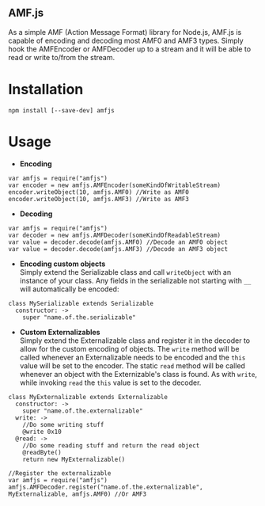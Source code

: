## AMF.js

As a simple AMF (Action Message Format) library for Node.js, AMF.js is capable of encoding and decoding most AMF0 and AMF3 types. Simply hook the AMFEncoder or AMFDecoder up to a stream and it will be able to read or write to/from the stream.

# Installation

    npm install [--save-dev] amfjs

# Usage
- __Encoding__
```
var amfjs = require("amfjs")
var encoder = new amfjs.AMFEncoder(someKindOfWritableStream)
encoder.writeObject(10, amfjs.AMF0) //Write as AMF0
encoder.writeObject(10, amfjs.AMF3) //Write as AMF3
```
- __Decoding__

```
var amfjs = require("amfjs")
var decoder = new amfjs.AMFDecoder(someKindOfReadableStream)
var value = decoder.decode(amfjs.AMF0) //Decode an AMF0 object
var value = decoder.decode(amfjs.AMF3) //Decode an AMF3 object
```
- __Encoding custom objects__  
Simply extend the Serializable class and call `writeObject` with an instance of your class. Any fields in the serializable not starting with `__` will automatically be encoded:
```
class MySerializable extends Serializable
  constructor: ->
    super "name.of.the.serializable"
```

- __Custom Externalizables__  
Simply extend the Externalizable class and register it in the decoder to allow for the custom encoding of objects. The `write` method will be called whenever an Externalizable needs to be encoded and the `this` value will be set to the encoder. The static `read` method will be called whenever an object with the Externizable's class is found. As with `write`, while invoking `read` the `this` value is set to the decoder.
```
class MyExternalizable extends Externalizable
  constructor: ->
    super "name.of.the.externalizable"
  write: ->
    //Do some writing stuff
    @write 0x10
  @read: ->
    //Do some reading stuff and return the read object
    @readByte()
    return new MyExternalizable()
    
//Register the externalizable
var amfjs = require("amfjs")
amfjs.AMFDecoder.register("name.of.the.externalizable", MyExternalizable, amfjs.AMF0) //Or AMF3  
```
    
